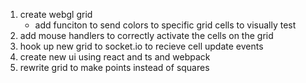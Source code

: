 1. create webgl grid
    * add funciton to send colors to specific grid cells to visually test
2. add mouse handlers to correctly activate the cells on the grid
3. hook up new grid to socket.io to recieve cell update events
4. create new ui using react and ts and webpack
5. rewrite grid to make points instead of squares